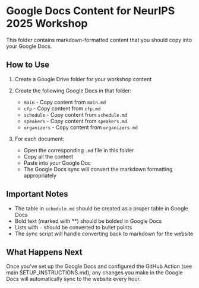 # Google Docs Content for NeurIPS 2025 Workshop

This folder contains markdown-formatted content that you should copy into your Google Docs. 

## How to Use

1. Create a Google Drive folder for your workshop content
2. Create the following Google Docs in that folder:
   - `main` - Copy content from `main.md`
   - `cfp` - Copy content from `cfp.md`
   - `schedule` - Copy content from `schedule.md`
   - `speakers` - Copy content from `speakers.md`
   - `organizers` - Copy content from `organizers.md`

3. For each document:
   - Open the corresponding `.md` file in this folder
   - Copy all the content
   - Paste into your Google Doc
   - The Google Docs sync will convert the markdown formatting appropriately

## Important Notes

- The table in `schedule.md` should be created as a proper table in Google Docs
- Bold text (marked with **) should be bolded in Google Docs
- Lists with `-` should be converted to bullet points
- The sync script will handle converting back to markdown for the website

## What Happens Next

Once you've set up the Google Docs and configured the GitHub Action (see main SETUP_INSTRUCTIONS.md), any changes you make in the Google Docs will automatically sync to the website every hour.